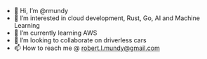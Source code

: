 - 👋 Hi, I’m @rmundy
- 👀 I’m interested in cloud development, Rust, Go, AI and Machine Learning
- 🌱 I’m currently learning AWS
- 💞️ I’m looking to collaborate on driverless cars
- 📫 How to reach me @ robert.l.mundy@gmail.com

<!---
rmundy/rmundy is a ✨ special ✨ repository because its `README.md` (this file) appears on your GitHub profile.
You can click the Preview link to take a look at your changes.
--->
